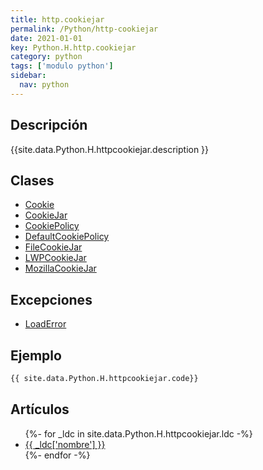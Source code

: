 ```yaml
---
title: http.cookiejar
permalink: /Python/http-cookiejar
date: 2021-01-01
key: Python.H.http.cookiejar
category: python
tags: ['modulo python']
sidebar: 
  nav: python
---
```


## Descripción
{{site.data.Python.H.httpcookiejar.description }}

## Clases
* [Cookie](/Python/http-cookiejar/Cookie/)
* [CookieJar](/Python/http-cookiejar/CookieJar/)
* [CookiePolicy](/Python/http-cookiejar/CookiePolicy/)
* [DefaultCookiePolicy](/Python/http-cookiejar/DefaultCookiePolicy/)
* [FileCookieJar](/Python/http-cookiejar/FileCookieJar/)
* [LWPCookieJar](/Python/http-cookiejar/LWPCookieJar/)
* [MozillaCookieJar](/Python/http-cookiejar/MozillaCookieJar/)

## Excepciones
* [LoadError](/Python/http-cookiejar/LoadError/)

## Ejemplo
~~~python
{{ site.data.Python.H.httpcookiejar.code}}
~~~

## Artículos
<ul>
{%- for _ldc in site.data.Python.H.httpcookiejar.ldc -%}
   <li>
       <a href="{{_ldc['url'] }}">{{ _ldc['nombre'] }}</a>
   </li>
{%- endfor -%}
</ul>
